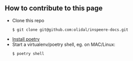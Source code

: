 

## How to contribute to this page

* Clone this repo
   ```console
   $ git clone git@github.com:olidal/inspeere-docs.git
   ```
* [Install poetry](https://python-poetry.org/docs/#installation)
* Start a virtualenv/poetry shell, eg. on MAC/Linux:
   ```console
   $ poetry shell
   ```


